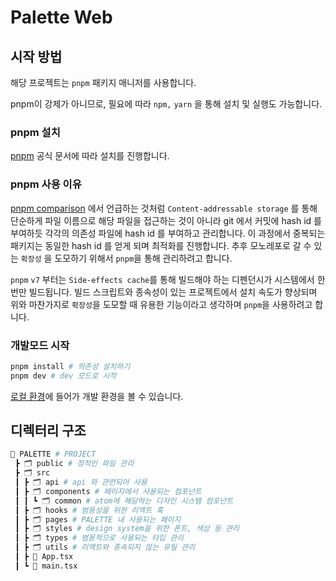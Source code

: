 # Palette Web

## 시작 방법

해당 프로젝트는 `pnpm` 패키지 매니저를 사용합니다.

pnpm이 강제가 아니므로, 필요에 따라 `npm,` `yarn` 을 통해 설치 및 실행도 가능합니다.

### pnpm 설치

[pnpm](https://pnpm.io/installation) 공식 문서에 따라 설치를 진행합니다.

### pnpm 사용 이유

[pnpm comparison](https://pnpm.io/feature-comparison) 에서 언급하는 것처럼 `Content-addressable storage` 를 통해 단순하게 파일 이름으로 해당 파일을 접근하는 것이 아니라 git 에서 커밋에 hash id 를 부여하듯 각각의 의존성 파일에 hash id 를 부여하고 관리합니다. 이 과정에서 중복되는 패키지는 동일한 hash id 를 얻게 되며 최적화를 진행합니다. 추후 모노레포로 갈 수 있는 `확장성` 을 도모하기 위해서 `pnpm`을 통해 관리하려고 합니다.

`pnpm` `v7` 부터는 `Side-effects cache`를 통해 빌드해야 하는 디펜던시가 시스템에서 한 번만 빌드됩니다. 빌드 스크립트와 종속성이 있는 프로젝트에서 설치 속도가 향상되며 위와 마찬가지로 `확장성`을 도모할 때 유용한 기능이라고 생각하며 `pnpm`을 사용하려고 합니다.

### 개발모드 시작

```bash
pnpm install # 의존성 설치하기
pnpm dev # dev 모드로 시작
```

[로컬 환경](http://localhost:5173)에 들어가 개발 환경을 볼 수 있습니다.

## 디렉터리 구조

```bash
🎨 PALETTE # PROJECT
 ┣ 🗂️ public # 정적인 파일 관리
 ┣ 🗂️ src
 ┃ ┣ 🗂️ api # api 와 관련되어 사용
 ┃ ┣ 🗂️ components # 페이지에서 사용되는 컴포넌트
 ┃ ┃ ┗ 🗂️ common # atom에 해당하는 디자인 시스템 컴포넌트
 ┃ ┣ 🗂️ hooks # 범용성을 위한 리액트 훅
 ┃ ┣ 🗂️ pages # PALETTE 내 사용되는 페이지
 ┃ ┣ 🗂️ styles # design system을 위한 폰트, 색상 등 관리
 ┃ ┣ 🗂️ types # 범용적으로 사용되는 타입 관리
 ┃ ┣ 🗂️ utils # 리액트와 종속되지 않는 유틸 관리
 ┃ ┣ 📄 App.tsx
 ┃ ┗ 📄 main.tsx
```
